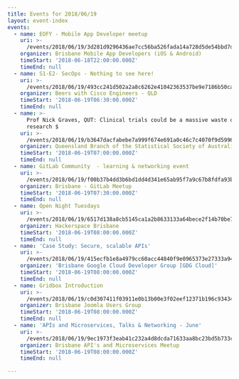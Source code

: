 ```yaml
---
title: Events for 2018/06/19
layout: event-index
events:
  - name: EOFY - Mobile App Developer meetup
    uri: >-
      /events/2018/06/19/3d281d9296436ae7cc56ba526fada14a728d5de54bbd7d6adbcaee73e31803bc
    organizer: Brisbane Mobile App Developers (iOS & Android)
    timeStart: '2018-06-18T22:00:00.000Z'
    timeEnd: null
  - name: S1-E2- SecOps - Nothing to see here!
    uri: >-
      /events/2018/06/19/493cc241d502a2a8c6262e41042363537be9e7186b50ca0780456522dcbf3b31
    organizer: Beers with Cisco Engineers - QLD
    timeStart: '2018-06-19T06:30:00.000Z'
    timeEnd: null
  - name: >-
      Prof Nick Graves, QUT: Clinical trials could be a massive waste of
      research $
    uri: >-
      /events/2018/06/19/b3647dacfabebe7a999f674e691a0c46c7c4070f9d59960b6a0621e846115469
    organizer: Queensland Branch of the Statistical Society of Australia
    timeStart: '2018-06-19T07:00:00.000Z'
    timeEnd: null
  - name: GitLab Community  - learning & networking event
    uri: >-
      /events/2018/06/19/f00b37b4dd3b6bd1dd4d341e65ab95f7a9c67b8fdfa93b8b86613e479d63995f
    organizer: Brisbane - GitLab Meetup
    timeStart: '2018-06-19T07:30:00.000Z'
    timeEnd: null
  - name: Open Night Tuesdays
    uri: >-
      /events/2018/06/19/6517d138a8cb5145ca1a2b8633133a64bece2f14b70be7e6f25db2bbaf8adf70
    organizer: Hackerspace Brisbane
    timeStart: '2018-06-19T08:00:00.000Z'
    timeEnd: null
  - name: 'Case Study: Secure, scalable APIs'
    uri: >-
      /events/2018/06/19/415ecfb1e8a4979cc60acc44840f9e0965373e27333a94d29d1091a913b6b95f
    organizer: 'Brisbane Google Cloud Developer Group [GDG Cloud]'
    timeStart: '2018-06-19T08:00:00.000Z'
    timeEnd: null
  - name: Gridbox Introduction
    uri: >-
      /events/2018/06/19/c0d307411f03911e0b13b00e3f02eef12371b196c934345ae9357a5d9a23c709
    organizer: Brisbane Joomla Users Group
    timeStart: '2018-06-19T08:00:00.000Z'
    timeEnd: null
  - name: 'APIs and Microservices, Talks & Networking - June'
    uri: >-
      /events/2018/06/19/9ec1973f3eab41c232a4d8dcda71633aa8bc23bd5b733c4adb3a165c96b7e218
    organizer: Brisbane API's and Microservices Meetup
    timeStart: '2018-06-19T08:00:00.000Z'
    timeEnd: null

---
```

